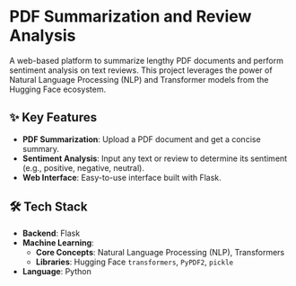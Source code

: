 # PDF Summarization and Review Analysis


A web-based platform to summarize lengthy PDF documents and perform sentiment analysis on text reviews. This project leverages the power of Natural Language Processing (NLP) and Transformer models from the Hugging Face ecosystem.

## ✨ Key Features

- **PDF Summarization**: Upload a PDF document and get a concise summary.
- **Sentiment Analysis**: Input any text or review to determine its sentiment (e.g., positive, negative, neutral).
- **Web Interface**: Easy-to-use interface built with Flask.

## 🛠️ Tech Stack

- **Backend**: Flask
- **Machine Learning**:
  - **Core Concepts**: Natural Language Processing (NLP), Transformers
  - **Libraries**: Hugging Face `transformers`, `PyPDF2`, `pickle`
- **Language**: Python



